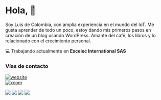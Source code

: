 # Hola, 👋

Soy Luis de Colombia, con amplia experiencia en el mundo del IoT. Me gusta aprender de todo un poco, estoy dando mis primeros pasos en creación de un blog usando WordPress.
Amante del café, los libros y lo relacionado con el crecimiento personal. 

:computer: Trabajando actualmente en **Excelec International SAS**


<!-- :pencil: **Generador de contenido**  
I'm Adrian from Australia, and I do content on Design and Development. I really enjoy learning languages and frameworks like React and React Native, as well as work in WordPress. I also enjoy wireframing, ui, ux, and design in general.
:eyeglasses: **Geek empedernido** (¿aún se usa geek?)  
:oncoming_automobile: **Fan de los autos y carreras**  
:family: **¡El papá más feliz del mundo!**
-->

### Vías de contacto

[![website](https://img.shields.io/badge/LNAZAR.COM-LINK-blue?style=for-the-badge)][website]  
[![xcom](https://img.shields.io/badge/Sigueme-black?style=for-the-badge&logo=x&logoSize=auto)][xcom]


[<img src="https://img.icons8.com/doodle/48/000000/youtube--v1.png"/>][youtube]
[<img src="https://img.icons8.com/doodle/48/000000/linkedin--v2.png"/>][linkedin]
[<img src="https://img.icons8.com/doodle/48/000000/instagram-new.png"/>][instagram]
[<img src="https://img.icons8.com/doodle/48/000000/facebook-circled.png"/>][facebook]

<!--RECENT_ACTIVITY:start-->
<!--RECENT_ACTIVITY:last_update-->

<!--
### Mis últimos artículos
-->
<!-- BLOG-POST-LIST:START -->
<!--
- [Diagramas como código con Mermaid](http://aminespinoza.com/diagramas-como-codigo-con-mermaid/)
- [Lo nuevo de C# 8.0: El operador de uso combinado ??](http://aminespinoza.com/lo-nuevo-de-c-8-0-el-operador-de-uso-combinado/)
- [Como evitar un conflicto de versiones al unificar un proyecto con VS Code](http://aminespinoza.com/como-evitar-un-conflicto-de-versiones-al-unificar-un-proyecto-con-vs-code/)
- [Cómo conectarte de manera remota a SQL Server en Ubuntu](http://aminespinoza.com/como-conectarte-de-manera-remota-a-sql-server-en-ubuntu/)
- [Instalación de SQL Server en Ubuntu 20.04](http://aminespinoza.com/instalacion-de-sql-server-en-ubuntu-20-04/)
-->
<!-- BLOG-POST-LIST:END -->
<!--
### Mis últimos videos
-->
<!-- YOUTUBE:START -->
<!--
- [DevOps: La diferencia entre un programador y un desarrollador de software.](https://www.youtube.com/watch?v=bziX6Nt4aaU)
- [5 tips para ser mejor Desarrollador de Software](https://www.youtube.com/watch?v=oZWDaoaHLxA)
- [¿Por qué y para qué usar Github CLI?](https://www.youtube.com/watch?v=EDOoUSbXin8)
- [¿Qué **** hace un desarrollador de software?](https://www.youtube.com/watch?v=H6e19XoihBo)
- [Aprendiendo a usar Ngrok a profundidad](https://www.youtube.com/watch?v=YA_xMQOIZo0)
-->
<!-- YOUTUBE:END -->

[website]: https://lnazar.com/
[xcom]: https://x.com/luisnazar_
[youtube]: https://www.youtube.com/@luchonazar
[linkedin]: https://www.linkedin.com/in/luisnazar/
[instagram]: https://www.instagram.com/luisnazar/
[facebook]: https://www.facebook.com/luisnazar
